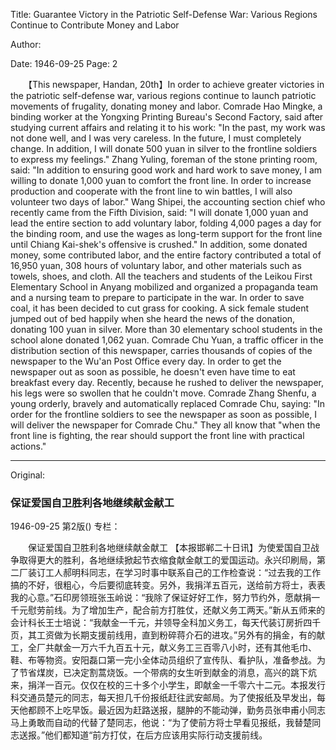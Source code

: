 Title: Guarantee Victory in the Patriotic Self-Defense War: Various Regions Continue to Contribute Money and Labor

Author:

Date: 1946-09-25
Page: 2

　　【This newspaper, Handan, 20th】In order to achieve greater victories in the patriotic self-defense war, various regions continue to launch patriotic movements of frugality, donating money and labor. Comrade Hao Mingke, a binding worker at the Yongxing Printing Bureau's Second Factory, said after studying current affairs and relating it to his work: "In the past, my work was not done well, and I was very careless. In the future, I must completely change. In addition, I will donate 500 yuan in silver to the frontline soldiers to express my feelings." Zhang Yuling, foreman of the stone printing room, said: "In addition to ensuring good work and hard work to save money, I am willing to donate 1,000 yuan to comfort the front line. In order to increase production and cooperate with the front line to win battles, I will also volunteer two days of labor." Wang Shipei, the accounting section chief who recently came from the Fifth Division, said: "I will donate 1,000 yuan and lead the entire section to add voluntary labor, folding 4,000 pages a day for the binding room, and use the wages as long-term support for the front line until Chiang Kai-shek's offensive is crushed." In addition, some donated money, some contributed labor, and the entire factory contributed a total of 16,950 yuan, 308 hours of voluntary labor, and other materials such as towels, shoes, and cloth. All the teachers and students of the Leikou First Elementary School in Anyang mobilized and organized a propaganda team and a nursing team to prepare to participate in the war. In order to save coal, it has been decided to cut grass for cooking. A sick female student jumped out of bed happily when she heard the news of the donation, donating 100 yuan in silver. More than 30 elementary school students in the school alone donated 1,062 yuan. Comrade Chu Yuan, a traffic officer in the distribution section of this newspaper, carries thousands of copies of the newspaper to the Wu'an Post Office every day. In order to get the newspaper out as soon as possible, he doesn't even have time to eat breakfast every day. Recently, because he rushed to deliver the newspaper, his legs were so swollen that he couldn't move. Comrade Zhang Shenfu, a young orderly, bravely and automatically replaced Comrade Chu, saying: "In order for the frontline soldiers to see the newspaper as soon as possible, I will deliver the newspaper for Comrade Chu." They all know that "when the front line is fighting, the rear should support the front line with practical actions."



<hr /> 

Original: 


### 保证爱国自卫胜利各地继续献金献工

1946-09-25
第2版()
专栏：

　　保证爱国自卫胜利各地继续献金献工
    【本报邯郸二十日讯】为使爱国自卫战争取得更大的胜利，各地继续掀起节衣缩食献金献工的爱国运动。永兴印刷局，第二厂装订工人郝明科同志，在学习时事中联系自己的工作检查说：“过去我的工作搞的不好，很粗心，今后要彻底转变。另外，我捐洋五百元，送给前方将士，表表我的心意。”石印房领班张玉岭说：“我除了保证好好工作，努力节约外，愿献捐一千元慰劳前线。为了增加生产，配合前方打胜仗，还献义务工两天。”新从五师来的会计科长王士培说：“我献金一千元，并领导全科加义务工，每天代装订房折四千页，其工资做为长期支援前线用，直到粉碎蒋介石的进攻。”另外有的捐金，有的献工，全厂共献金一万六千九百五十元，献义务工三百零八小时，还有其他毛巾、鞋、布等物资。安阳磊口第一完小全体动员组织了宣传队、看护队，准备参战。为了节省煤炭，已决定割蒿烧饭。一个带病的女生听到献金的消息，高兴的跳下炕来，捐洋一百元。仅仅在校的三十多个小学生，即献金一千零六十二元。本报发行科交通员楚元的同志，每天担几千份报纸赶往武安邮局。为了使报纸及早发出，每天他都顾不上吃早饭。最近因为赶路送报，腿肿的不能动弹，勤务员张申甫小同志马上勇敢而自动的代替了楚同志，他说：“为了使前方将士早看见报纸，我替楚同志送报。”他们都知道“前方打仗，在后方应该用实际行动支援前线。
